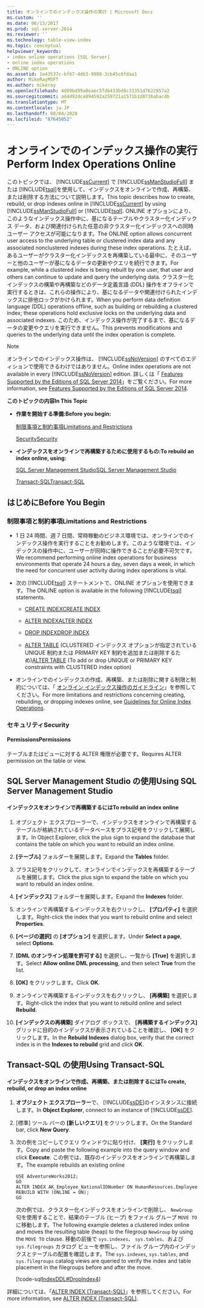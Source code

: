 ```yaml
---
title: オンラインでのインデックス操作の実行 | Microsoft Docs
ms.custom: ''
ms.date: 06/13/2017
ms.prod: sql-server-2014
ms.reviewer: ''
ms.technology: table-view-index
ms.topic: conceptual
helpviewer_keywords:
- index online operations [SQL Server]
- online index operations
- ONLINE option
ms.assetid: 1e43537c-bf67-4db3-9908-3cb45c6fdaa1
author: MikeRayMSFT
ms.author: mikeray
ms.openlocfilehash: 4d09bd99a0eaec5fdb433bd8c33351d7622957a2
ms.sourcegitcommit: ad4d92dce894592a259721a1571b1d8736abacdb
ms.translationtype: MT
ms.contentlocale: ja-JP
ms.lasthandoff: 08/04/2020
ms.locfileid: "87645052"
---
```

# <a name="perform-index-operations-online"></a><span data-ttu-id="ea7dc-102">オンラインでのインデックス操作の実行</span><span class="sxs-lookup"><span data-stu-id="ea7dc-102">Perform Index Operations Online</span></span>
  <span data-ttu-id="ea7dc-103">このトピックでは、 [!INCLUDE[ssCurrent](../../includes/sscurrent-md.md)] で [!INCLUDE[ssManStudioFull](../../includes/ssmanstudiofull-md.md)] または [!INCLUDE[tsql](../../includes/tsql-md.md)]を使用して、インデックスをオンラインで作成、再構築、または削除する方法について説明します。</span><span class="sxs-lookup"><span data-stu-id="ea7dc-103">This topic describes how to create, rebuild, or drop indexes online in [!INCLUDE[ssCurrent](../../includes/sscurrent-md.md)] by using [!INCLUDE[ssManStudioFull](../../includes/ssmanstudiofull-md.md)] or [!INCLUDE[tsql](../../includes/tsql-md.md)].</span></span> <span data-ttu-id="ea7dc-104">ONLINE オプションにより、このようなインデックス操作中に、基になるテーブルやクラスター化インデックス データ、および関連付けられた任意の非クラスター化インデックスへの同時ユーザー アクセスが可能になります。</span><span class="sxs-lookup"><span data-stu-id="ea7dc-104">The ONLINE option allows concurrent user access to the underlying table or clustered index data and any associated nonclustered indexes during these index operations.</span></span> <span data-ttu-id="ea7dc-105">たとえば、あるユーザーがクラスター化インデックスを再構築している最中に、そのユーザーと他のユーザーが基になるデータの更新やクエリを続行できます。</span><span class="sxs-lookup"><span data-stu-id="ea7dc-105">For example, while a clustered index is being rebuilt by one user, that user and others can continue to update and query the underlying data.</span></span> <span data-ttu-id="ea7dc-106">クラスター化インデックスの構築や再構築などのデータ定義言語 (DDL) 操作をオフラインで実行するときは、これらの操作により、基になるデータや関連付けられたインデックスに排他ロックがかけられます。</span><span class="sxs-lookup"><span data-stu-id="ea7dc-106">When you perform data definition language (DDL) operations offline, such as building or rebuilding a clustered index; these operations hold exclusive locks on the underlying data and associated indexes.</span></span> <span data-ttu-id="ea7dc-107">このため、インデックス操作が完了するまで、基になるデータの変更やクエリを実行できません。</span><span class="sxs-lookup"><span data-stu-id="ea7dc-107">This prevents modifications and queries to the underlying data until the index operation is complete.</span></span>  
  
> [!NOTE]  
>  <span data-ttu-id="ea7dc-108">オンラインでのインデックス操作は、 [!INCLUDE[ssNoVersion](../../includes/ssnoversion-md.md)] のすべてのエディションで使用できるわけではありません。</span><span class="sxs-lookup"><span data-stu-id="ea7dc-108">Online index operations are not available in every [!INCLUDE[ssNoVersion](../../includes/ssnoversion-md.md)] edition.</span></span> <span data-ttu-id="ea7dc-109">詳しくは「 [Features Supported by the Editions of SQL Server 2014](../../getting-started/features-supported-by-the-editions-of-sql-server-2014.md)」をご覧ください。</span><span class="sxs-lookup"><span data-stu-id="ea7dc-109">For more information, see [Features Supported by the Editions of SQL Server 2014](../../getting-started/features-supported-by-the-editions-of-sql-server-2014.md).</span></span>  
  
 <span data-ttu-id="ea7dc-110">**このトピックの内容**</span><span class="sxs-lookup"><span data-stu-id="ea7dc-110">**In This Topic**</span></span>  
  
-   <span data-ttu-id="ea7dc-111">**作業を開始する準備:**</span><span class="sxs-lookup"><span data-stu-id="ea7dc-111">**Before you begin:**</span></span>  
  
     [<span data-ttu-id="ea7dc-112">制限事項と制約事項</span><span class="sxs-lookup"><span data-stu-id="ea7dc-112">Limitations and Restrictions</span></span>](#Restrictions)  
  
     [<span data-ttu-id="ea7dc-113">Security</span><span class="sxs-lookup"><span data-stu-id="ea7dc-113">Security</span></span>](#Security)  
  
-   <span data-ttu-id="ea7dc-114">**インデックスをオンラインで再構築するために使用するもの:**</span><span class="sxs-lookup"><span data-stu-id="ea7dc-114">**To rebuild an index online, using:**</span></span>  
  
     [<span data-ttu-id="ea7dc-115">SQL Server Management Studio</span><span class="sxs-lookup"><span data-stu-id="ea7dc-115">SQL Server Management Studio</span></span>](#SSMSProcedure)  
  
     [<span data-ttu-id="ea7dc-116">Transact-SQL</span><span class="sxs-lookup"><span data-stu-id="ea7dc-116">Transact-SQL</span></span>](#TsqlProcedure)  
  
##  <a name="before-you-begin"></a><a name="BeforeYouBegin"></a> <span data-ttu-id="ea7dc-117">はじめに</span><span class="sxs-lookup"><span data-stu-id="ea7dc-117">Before You Begin</span></span>  
  
###  <a name="limitations-and-restrictions"></a><a name="Restrictions"></a> <span data-ttu-id="ea7dc-118">制限事項と制約事項</span><span class="sxs-lookup"><span data-stu-id="ea7dc-118">Limitations and Restrictions</span></span>  
  
-   <span data-ttu-id="ea7dc-119">1 日 24 時間、週 7 日間、常時稼動のビジネス環境では、オンラインでのインデックス操作を実行することをお勧めします。このような環境では、インデックスの操作中に、ユーザーが同時に操作できることが必要不可欠です。</span><span class="sxs-lookup"><span data-stu-id="ea7dc-119">We recommend performing online index operations for business environments that operate 24 hours a day, seven days a week, in which the need for concurrent user activity during index operations is vital.</span></span>  
  
-   <span data-ttu-id="ea7dc-120">次の [!INCLUDE[tsql](../../includes/tsql-md.md)] ステートメントで、ONLINE オプションを使用できます。</span><span class="sxs-lookup"><span data-stu-id="ea7dc-120">The ONLINE option is available in the following [!INCLUDE[tsql](../../includes/tsql-md.md)] statements.</span></span>  
  
    -   [<span data-ttu-id="ea7dc-121">CREATE INDEX</span><span class="sxs-lookup"><span data-stu-id="ea7dc-121">CREATE INDEX</span></span>](/sql/t-sql/statements/create-index-transact-sql)  
  
    -   [<span data-ttu-id="ea7dc-122">ALTER INDEX</span><span class="sxs-lookup"><span data-stu-id="ea7dc-122">ALTER INDEX</span></span>](/sql/t-sql/statements/alter-index-transact-sql)  
  
    -   [<span data-ttu-id="ea7dc-123">DROP INDEX</span><span class="sxs-lookup"><span data-stu-id="ea7dc-123">DROP INDEX</span></span>](/sql/t-sql/statements/drop-index-transact-sql)  
  
    -   <span data-ttu-id="ea7dc-124">[ALTER TABLE](/sql/t-sql/statements/alter-table-transact-sql) (CLUSTERED インデックス オプションが指定されている UNIQUE 制約または PRIMARY KEY 制約を追加または削除するため)</span><span class="sxs-lookup"><span data-stu-id="ea7dc-124">[ALTER TABLE](/sql/t-sql/statements/alter-table-transact-sql) (To add or drop UNIQUE or PRIMARY KEY constraints with CLUSTERED index option)</span></span>  
  
-   <span data-ttu-id="ea7dc-125">オンラインでのインデックスの作成、再構築、または削除に関する制限と制約については、「 [オンライン インデックス操作のガイドライン](guidelines-for-online-index-operations.md)」を参照してください。</span><span class="sxs-lookup"><span data-stu-id="ea7dc-125">For more limitations and restrictions concerning creating, rebuilding, or dropping indexes online, see [Guidelines for Online Index Operations](guidelines-for-online-index-operations.md).</span></span>  
  
###  <a name="security"></a><a name="Security"></a> <span data-ttu-id="ea7dc-126">セキュリティ</span><span class="sxs-lookup"><span data-stu-id="ea7dc-126">Security</span></span>  
  
####  <a name="permissions"></a><a name="Permissions"></a> <span data-ttu-id="ea7dc-127">Permissions</span><span class="sxs-lookup"><span data-stu-id="ea7dc-127">Permissions</span></span>  
 <span data-ttu-id="ea7dc-128">テーブルまたはビューに対する ALTER 権限が必要です。</span><span class="sxs-lookup"><span data-stu-id="ea7dc-128">Requires ALTER permission on the table or view.</span></span>  
  
##  <a name="using-sql-server-management-studio"></a><a name="SSMSProcedure"></a> <span data-ttu-id="ea7dc-129">SQL Server Management Studio の使用</span><span class="sxs-lookup"><span data-stu-id="ea7dc-129">Using SQL Server Management Studio</span></span>  
  
#### <a name="to-rebuild-an-index-online"></a><span data-ttu-id="ea7dc-130">インデックスをオンラインで再構築するには</span><span class="sxs-lookup"><span data-stu-id="ea7dc-130">To rebuild an index online</span></span>  
  
1.  <span data-ttu-id="ea7dc-131">オブジェクト エクスプローラーで、インデックスをオンラインで再構築するテーブルが格納されているデータベースをプラス記号をクリックして展開します。</span><span class="sxs-lookup"><span data-stu-id="ea7dc-131">In Object Explorer, click the plus sign to expand the database that contains the table on which you want to rebuild an index online.</span></span>  
  
2.  <span data-ttu-id="ea7dc-132">**[テーブル]** フォルダーを展開します。</span><span class="sxs-lookup"><span data-stu-id="ea7dc-132">Expand the **Tables** folder.</span></span>  
  
3.  <span data-ttu-id="ea7dc-133">プラス記号をクリックして、オンラインでインデックスを再構築するテーブルを展開します。</span><span class="sxs-lookup"><span data-stu-id="ea7dc-133">Click the plus sign to expand the table on which you want to rebuild an index online.</span></span>  
  
4.  <span data-ttu-id="ea7dc-134">**[インデックス]** フォルダーを展開します。</span><span class="sxs-lookup"><span data-stu-id="ea7dc-134">Expand the **Indexes** folder.</span></span>  
  
5.  <span data-ttu-id="ea7dc-135">オンラインで再構築するインデックスを右クリックし、 **[プロパティ]** を選択します。</span><span class="sxs-lookup"><span data-stu-id="ea7dc-135">Right-click the index that you want to rebuild online and select **Properties**.</span></span>  
  
6.  <span data-ttu-id="ea7dc-136">**[ページの選択]** の **[オプション]** を選択します。</span><span class="sxs-lookup"><span data-stu-id="ea7dc-136">Under **Select a page**, select **Options**.</span></span>  
  
7.  <span data-ttu-id="ea7dc-137">**[DML のオンライン処理を許可する]** を選択し、一覧から **[True]** を選択します。</span><span class="sxs-lookup"><span data-stu-id="ea7dc-137">Select **Allow online DML processing**, and then select **True** from the list.</span></span>  
  
8.  <span data-ttu-id="ea7dc-138">**[OK]** をクリックします。</span><span class="sxs-lookup"><span data-stu-id="ea7dc-138">Click **OK**.</span></span>  
  
9. <span data-ttu-id="ea7dc-139">オンラインで再構築するインデックスを右クリックし、 **[再構築]** を選択します。</span><span class="sxs-lookup"><span data-stu-id="ea7dc-139">Right-click the index that you want to rebuild online and select **Rebuild**.</span></span>  
  
10. <span data-ttu-id="ea7dc-140">**[インデックスの再構築]** ダイアログ ボックスで、 **[再構築するインデックス]** グリッドに目的のインデックスが表示されていることを確認し、 **[OK]** をクリックします。</span><span class="sxs-lookup"><span data-stu-id="ea7dc-140">In the **Rebuild Indexes** dialog box, verify that the correct index is in the **Indexes to rebuild** grid and click **OK**.</span></span>  
  
##  <a name="using-transact-sql"></a><a name="TsqlProcedure"></a> <span data-ttu-id="ea7dc-141">Transact-SQL の使用</span><span class="sxs-lookup"><span data-stu-id="ea7dc-141">Using Transact-SQL</span></span>  
  
#### <a name="to-create-rebuild-or-drop-an-index-online"></a><span data-ttu-id="ea7dc-142">インデックスをオンラインで作成、再構築、または削除するには</span><span class="sxs-lookup"><span data-stu-id="ea7dc-142">To create, rebuild, or drop an index online</span></span>  
  
1.  <span data-ttu-id="ea7dc-143">**オブジェクト エクスプローラー**で、 [!INCLUDE[ssDE](../../includes/ssde-md.md)]のインスタンスに接続します。</span><span class="sxs-lookup"><span data-stu-id="ea7dc-143">In **Object Explorer**, connect to an instance of [!INCLUDE[ssDE](../../includes/ssde-md.md)].</span></span>  
  
2.  <span data-ttu-id="ea7dc-144">[標準] ツール バーの **[新しいクエリ]** をクリックします。</span><span class="sxs-lookup"><span data-stu-id="ea7dc-144">On the Standard bar, click **New Query**.</span></span>  
  
3.  <span data-ttu-id="ea7dc-145">次の例をコピーしてクエリ ウィンドウに貼り付け、 **[実行]** をクリックします。</span><span class="sxs-lookup"><span data-stu-id="ea7dc-145">Copy and paste the following example into the query window and click **Execute**.</span></span> <span data-ttu-id="ea7dc-146">この例では、既存のインデックスをオンラインで再構築します。</span><span class="sxs-lookup"><span data-stu-id="ea7dc-146">The example rebuilds an existing online</span></span>  
  
    ```  
    USE AdventureWorks2012;  
    GO  
    ALTER INDEX AK_Employee_NationalIDNumber ON HumanResources.Employee  
    REBUILD WITH (ONLINE = ON);  
    GO  
    ```  
  
     <span data-ttu-id="ea7dc-147">次の例では、クラスター化インデックスをオンラインで削除し、 `NewGroup` 句を使用することで、結果のテーブル (ヒープ) をファイル グループ `MOVE TO` に移動します。</span><span class="sxs-lookup"><span data-stu-id="ea7dc-147">The following example deletes a clustered index online and moves the resulting table (heap) to the filegroup `NewGroup` by using the `MOVE TO` clause.</span></span> <span data-ttu-id="ea7dc-148">移動の前後で `sys.indexes`、 `sys.tables`、および `sys.filegroups` カタログ ビューを参照し、ファイル グループ内のインデックスとテーブルの配置を確認します。</span><span class="sxs-lookup"><span data-stu-id="ea7dc-148">The `sys.indexes`, `sys.tables`, and `sys.filegroups` catalog views are queried to verify the index and table placement in the filegroups before and after the move.</span></span>  
  
     [!code-sql[IndexDDL#DropIndex4](../../snippets/tsql/SQL14/tsql/indexddl/transact-sql/dropindex.sql#dropindex4)]  
  
 <span data-ttu-id="ea7dc-149">詳細については、「[ALTER INDEX &#40;Transact-SQL&#41;](/sql/t-sql/statements/alter-index-transact-sql)」を参照してください。</span><span class="sxs-lookup"><span data-stu-id="ea7dc-149">For more information, see [ALTER INDEX &#40;Transact-SQL&#41;](/sql/t-sql/statements/alter-index-transact-sql).</span></span>  
  
  
